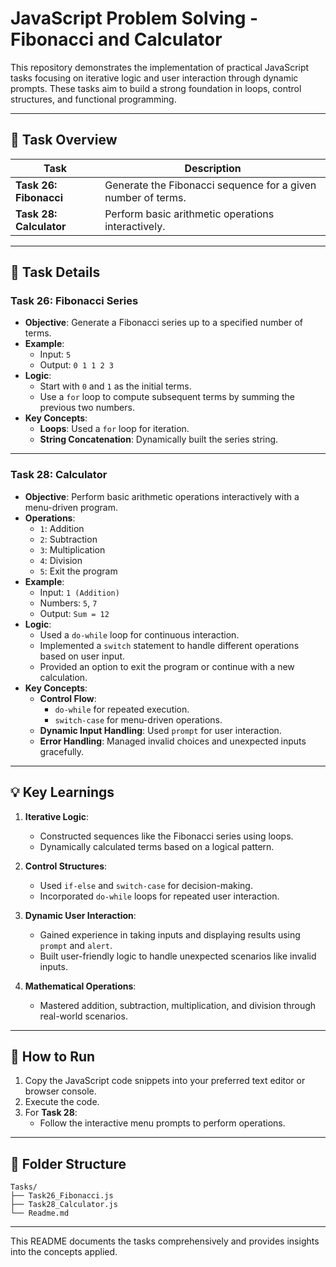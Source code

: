
# **JavaScript Problem Solving - Fibonacci and Calculator**

This repository demonstrates the implementation of practical JavaScript tasks focusing on iterative logic and user interaction through dynamic prompts. These tasks aim to build a strong foundation in loops, control structures, and functional programming.

---

## **📂 Task Overview**

| **Task**                | **Description**                                       |
|-------------------------|------------------------------------------------------|
| **Task 26: Fibonacci**  | Generate the Fibonacci sequence for a given number of terms. |
| **Task 28: Calculator** | Perform basic arithmetic operations interactively.    |

---

## **📝 Task Details**

### **Task 26: Fibonacci Series**
- **Objective**: Generate a Fibonacci series up to a specified number of terms.
- **Example**:
  - Input: `5`
  - Output: `0 1 1 2 3`
- **Logic**:
  - Start with `0` and `1` as the initial terms.
  - Use a `for` loop to compute subsequent terms by summing the previous two numbers.
- **Key Concepts**:
  - **Loops**: Used a `for` loop for iteration.
  - **String Concatenation**: Dynamically built the series string.

---

### **Task 28: Calculator**
- **Objective**: Perform basic arithmetic operations interactively with a menu-driven program.
- **Operations**:
  - `1`: Addition
  - `2`: Subtraction
  - `3`: Multiplication
  - `4`: Division
  - `5`: Exit the program
- **Example**:
  - Input: `1 (Addition)`
  - Numbers: `5`, `7`
  - Output: `Sum = 12`
- **Logic**:
  - Used a `do-while` loop for continuous interaction.
  - Implemented a `switch` statement to handle different operations based on user input.
  - Provided an option to exit the program or continue with a new calculation.
- **Key Concepts**:
  - **Control Flow**:
    - `do-while` for repeated execution.
    - `switch-case` for menu-driven operations.
  - **Dynamic Input Handling**: Used `prompt` for user interaction.
  - **Error Handling**: Managed invalid choices and unexpected inputs gracefully.

---

## **💡 Key Learnings**
1. **Iterative Logic**:
   - Constructed sequences like the Fibonacci series using loops.
   - Dynamically calculated terms based on a logical pattern.

2. **Control Structures**:
   - Used `if-else` and `switch-case` for decision-making.
   - Incorporated `do-while` loops for repeated user interaction.

3. **Dynamic User Interaction**:
   - Gained experience in taking inputs and displaying results using `prompt` and `alert`.
   - Built user-friendly logic to handle unexpected scenarios like invalid inputs.

4. **Mathematical Operations**:
   - Mastered addition, subtraction, multiplication, and division through real-world scenarios.

---

## **🚀 How to Run**
1. Copy the JavaScript code snippets into your preferred text editor or browser console.
2. Execute the code.
3. For **Task 28**:
   - Follow the interactive menu prompts to perform operations.

---

## **📂 Folder Structure**

```plaintext
Tasks/
├── Task26_Fibonacci.js
├── Task28_Calculator.js
└── Readme.md
```

---

This README documents the tasks comprehensively and provides insights into the concepts applied. 